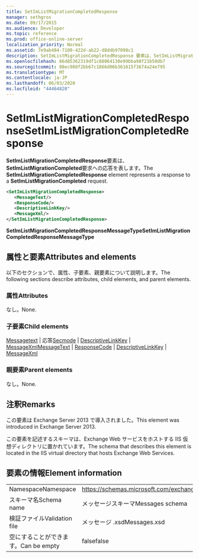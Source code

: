 ```yaml
---
title: SetImListMigrationCompletedResponse
manager: sethgros
ms.date: 09/17/2015
ms.audience: Developer
ms.topic: reference
ms.prod: office-online-server
localization_priority: Normal
ms.assetid: 7e9ab484-7100-422d-ab22-d8ddb97098c1
description: SetImListMigrationCompletedResponse 要素は、SetImListMigrationCompleted 要求への応答を表します。
ms.openlocfilehash: 66d85362319df1c88064130e99bba98f21b50db7
ms.sourcegitcommit: 88ec988f2bb67c1866d06b361615f3674a24e795
ms.translationtype: MT
ms.contentlocale: ja-JP
ms.lasthandoff: 06/03/2020
ms.locfileid: "44464820"
---
```

# <a name="setimlistmigrationcompletedresponse"></a><span data-ttu-id="c98fa-103">SetImListMigrationCompletedResponse</span><span class="sxs-lookup"><span data-stu-id="c98fa-103">SetImListMigrationCompletedResponse</span></span>

<span data-ttu-id="c98fa-104">**SetImListMigrationCompletedResponse**要素は、 **SetImListMigrationCompleted**要求への応答を表します。</span><span class="sxs-lookup"><span data-stu-id="c98fa-104">The **SetImListMigrationCompletedResponse** element represents a response to a **SetImListMigrationCompleted** request.</span></span> 
  
```XML
<SetImListMigrationCompletedResponse>
   <MessageText/>
   <ResponseCode/>
   <DescriptiveLinkKey/>
   <MessageXml/>
</SetImListMigrationCompletedResponse>
```

 <span data-ttu-id="c98fa-105">**SetImListMigrationCompletedResponseMessageType**</span><span class="sxs-lookup"><span data-stu-id="c98fa-105">**SetImListMigrationCompletedResponseMessageType**</span></span>
## <a name="attributes-and-elements"></a><span data-ttu-id="c98fa-106">属性と要素</span><span class="sxs-lookup"><span data-stu-id="c98fa-106">Attributes and elements</span></span>

<span data-ttu-id="c98fa-107">以下のセクションで、属性、子要素、親要素について説明します。</span><span class="sxs-lookup"><span data-stu-id="c98fa-107">The following sections describe attributes, child elements, and parent elements.</span></span>
  
### <a name="attributes"></a><span data-ttu-id="c98fa-108">属性</span><span class="sxs-lookup"><span data-stu-id="c98fa-108">Attributes</span></span>

<span data-ttu-id="c98fa-109">なし。</span><span class="sxs-lookup"><span data-stu-id="c98fa-109">None.</span></span>
  
### <a name="child-elements"></a><span data-ttu-id="c98fa-110">子要素</span><span class="sxs-lookup"><span data-stu-id="c98fa-110">Child elements</span></span>

<span data-ttu-id="c98fa-111">[Messagetext](messagetext.md)  | 応答[Secmode](responsecode.md)  | [DescriptiveLinkKey](descriptivelinkkey.md)  | [MessageXml](messagexml.md)</span><span class="sxs-lookup"><span data-stu-id="c98fa-111">[MessageText](messagetext.md) | [ResponseCode](responsecode.md) | [DescriptiveLinkKey](descriptivelinkkey.md) | [MessageXml](messagexml.md)</span></span>
  
### <a name="parent-elements"></a><span data-ttu-id="c98fa-112">親要素</span><span class="sxs-lookup"><span data-stu-id="c98fa-112">Parent elements</span></span>

<span data-ttu-id="c98fa-113">なし。</span><span class="sxs-lookup"><span data-stu-id="c98fa-113">None.</span></span>
  
## <a name="remarks"></a><span data-ttu-id="c98fa-114">注釈</span><span class="sxs-lookup"><span data-stu-id="c98fa-114">Remarks</span></span>

<span data-ttu-id="c98fa-115">この要素は Exchange Server 2013 で導入されました。</span><span class="sxs-lookup"><span data-stu-id="c98fa-115">This element was introduced in Exchange Server 2013.</span></span>
  
<span data-ttu-id="c98fa-116">この要素を記述するスキーマは、Exchange Web サービスをホストする IIS 仮想ディレクトリに置かれています。</span><span class="sxs-lookup"><span data-stu-id="c98fa-116">The schema that describes this element is located in the IIS virtual directory that hosts Exchange Web Services.</span></span>
  
## <a name="element-information"></a><span data-ttu-id="c98fa-117">要素の情報</span><span class="sxs-lookup"><span data-stu-id="c98fa-117">Element information</span></span>

|||
|:-----|:-----|
|<span data-ttu-id="c98fa-118">Namespace</span><span class="sxs-lookup"><span data-stu-id="c98fa-118">Namespace</span></span>  <br/> |https://schemas.microsoft.com/exchange/services/2006/messages  <br/> |
|<span data-ttu-id="c98fa-119">スキーマ名</span><span class="sxs-lookup"><span data-stu-id="c98fa-119">Schema name</span></span>  <br/> |<span data-ttu-id="c98fa-120">メッセージスキーマ</span><span class="sxs-lookup"><span data-stu-id="c98fa-120">Messages schema</span></span>  <br/> |
|<span data-ttu-id="c98fa-121">検証ファイル</span><span class="sxs-lookup"><span data-stu-id="c98fa-121">Validation file</span></span>  <br/> |<span data-ttu-id="c98fa-122">メッセージ .xsd</span><span class="sxs-lookup"><span data-stu-id="c98fa-122">Messages.xsd</span></span>  <br/> |
|<span data-ttu-id="c98fa-123">空にすることができます。</span><span class="sxs-lookup"><span data-stu-id="c98fa-123">Can be empty</span></span>  <br/> |<span data-ttu-id="c98fa-124">false</span><span class="sxs-lookup"><span data-stu-id="c98fa-124">false</span></span>  <br/> |
   

